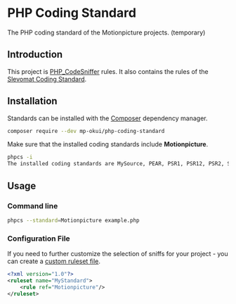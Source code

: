 # PHP Coding Standard

The PHP coding standard of the Motionpicture projects. (temporary)

## Introduction

This project is [PHP_CodeSniffer](https://github.com/squizlabs/PHP_CodeSniffer) rules.
 It also contains the rules of the [Slevomat Coding Standard](https://github.com/slevomat/coding-standard).

## Installation

Standards can be installed with the [Composer](https://getcomposer.org/) dependency manager.

```bash
composer require --dev mp-okui/php-coding-standard
```

Make sure that the installed coding standards include **Motionpicture**.

```bash
phpcs -i
The installed coding standards are MySource, PEAR, PSR1, PSR12, PSR2, Squiz, Zend and Motionpicture
```

## Usage

### Command line

```bash
phpcs --standard=Motionpicture example.php
```

### Configuration File

If you need to further customize the selection of sniffs for your project - you can create a [custom ruleset file](https://github.com/squizlabs/PHP_CodeSniffer/wiki/Advanced-Usage#using-a-default-configuration-file).

```xml
<?xml version="1.0"?>
<ruleset name="MyStandard">
    <rule ref="Motionpicture"/>
</ruleset>
```
